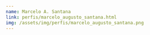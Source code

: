 ```yaml
---
name: Marcelo A. Santana
link: perfis/marcelo_augusto_santana.html
img: /assets/img/perfis/marcelo_augusto_santana.png
---
```

